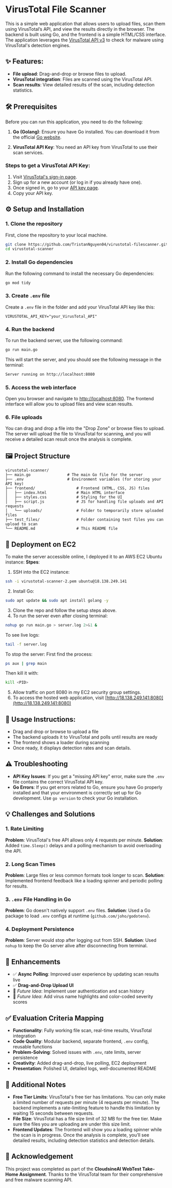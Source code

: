# VirusTotal File Scanner

This is a simple web application that allows users to upload files, scan them using VirusTotal’s API, and view the results directly in the browser. The backend is built using Go, and the frontend is a simple HTML/CSS interface. The application leverages the [VirusTotal API v3](https://www.virustotal.com/gui/home/upload) to check for malware using VirusTotal's detection engines.

## ✨ Features:
- **File upload**: Drag-and-drop or browse files to upload.
- **VirusTotal integration**: Files are scanned using the VirusTotal API.
- **Scan results**: View detailed results of the scan, including detection statistics.

## 🛠 Prerequisites

Before you can run this application, you need to do the following:

1. **Go (Golang)**: Ensure you have Go installed. You can download it from the official [Go website](https://golang.org/dl/).

2. **VirusTotal API Key**: You need an API key from VirusTotal to use their scan services.

### Steps to get a VirusTotal API Key:
1. Visit [VirusTotal's sign-in page](https://www.virustotal.com/gui/sign-in).
2. Sign up for a new account (or log in if you already have one).
3. Once signed in, go to your [API key page](https://www.virustotal.com/gui/account).
4. Copy your API key.

## ⚙️ Setup and Installation

### 1. Clone the repository

First, clone the repository to your local machine.

```bash
git clone https://github.com/TristanNguyen04/virustotal-filescanner.git
cd virustotal-scanner
```

### 2. Install Go dependencies
Run the following command to install the necessary Go dependencies:
```bash
go mod tidy
```

### 3. Create `.env` file
Create a `.env` file in the folder and add your VirusTotal API key like this:
```text
VIRUSTOTAL_API_KEY="your_VirusTotal_API"
```

### 4. Run the backend
To run the backend server, use the following command:
```bash
go run main.go
```

This will start the server, and you should see the following message in the terminal:
```bash
Server running on http://localhost:8080
```

### 5. Access the web interface
Open you browser and navigate to [http://localhost:8080](http://localhost:8080). The frontend interface will allow you to upload files and view scan results.

### 6. File uploads
You can drag and drop a file into the "Drop Zone" or browse files to upload. The server will upload the file to VirusTotal for scanning, and you will receive a detailed scan result once the analysis is complete.

## 🖼 Project Structure
```
virustotal-scanner/
├── main.go                # The main Go file for the server
├── .env                   # Environment variables (for storing your API key)
├── frontend/                  # Frontend (HTML, CSS, JS) files
│   ├── index.html             # Main HTML interface
│   ├── styles.css             # Styling for the UI
│   ├── script.js              # JS for handling file uploads and API requests
│   └── uploads/               # Folder to temporarily store uploaded files
├── test_files/                # Folder containing test files you can upload to scan
└── README.md                  # This README file
```
## 🚀 Deployment on EC2
To make the server accessible online, I deployed it to an AWS EC2 Ubuntu instance:
**Stpes**:
1. SSH into the EC2 instance:
```bash
ssh -i virustotal-scanner-2.pem ubuntu@18.138.249.141
```
2. Install Go:
```bash
sudo apt update && sudo apt install golang -y
```
3. Clone the repo and follow the setup steps above.
4. To run the server even after closing terminal:
```bash
nohup go run main.go > server.log 2>&1 &
```
To see live logs:
```bash
tail -f server.log
```
To stop the server:
First find the process:
```bash
ps aux | grep main
```
Then kill it with:
```bash
kill <PID>
```
5. Allow traffic on port 8080 in my EC2 security group settings.
6. To access the hosted web application, visit [http://18.138.249.141:8080](http://18.138.249.141:8080)

## 🧪 Usage Instructions:
- Drag and drop or browse to upload a file
- The backend uploads it to VirusTotal and polls until results are ready
- The frontend shows a loader during scanning
- Once ready, it displays detection rates and scan details.

## ⚠️ Troubleshooting
- **API Key Issues**:  If you get a "missing API key" error, make sure the `.env` file contains the correct VirusTotal API key.
- **Go Errors**: If you get errors related to Go, ensure you have Go properly installed and that your environment is correctly set up for Go development. Use `go version` to check your Go installation.

## 💡 Challenges and Solutions
### 1. Rate Limiting
**Problem**: VirusTotal's free API allows only 4 requests per minute.
**Solution**: Added `time.Sleep()` delays and a polling mechanism to avoid overloading the API.

### 2. Long Scan Times
**Problem**: Large files or less common formats took longer to scan.
**Solution**: Implemented frontend feedback like a loading spinner and periodic polling for results.

### 3. `.env` File Handling in Go
**Problem**: Go doesn't natively support `.env` files.
**Solution**: Used a Go package to load `.env` configs at runtime (`github.com/joho/godotenv`).

### 4. Deployment Persistence
**Problem**: Server would stop after logging out from SSH.
**Solution**: Used `nohup` to keep the Go server alive after disconnecting from terminal.

## 🌟 Enhancements
- ✅ **Async Polling**: Improved user experience by updating scan results live
- ✅ **Drag-and-Drop Upload UI**
- 🚧 *Future Idea*: Implement user authentication and scan history
- 🚧 *Future Idea*: Add virus name highlights and color-coded severity scores

## ✅ Evaluation Criteria Mapping
- **Functionality**: Fully working file scan, real-time results, VirusTotal integration
- **Code Quality**: Modular backend, separate frontend, `.env` config, reusable functions
- **Problem-Solving**:	Solved issues with `.env`, rate limits, server persistence
- **Creativity**:	Added drag-and-drop, live polling, EC2 deployment
- **Presentation**:	Polished UI, detailed logs, well-documented README

## 📝 Additional Notes
- **Free Tier Limits**:  VirusTotal's free tier has limitations. You can only make a limited number of requests per minute (4 requests per minute). The backend implements a rate-limiting feature to handle this limitation by waiting 15 seconds between requests.
- **File Size**: VirusTotal has a file size limit of 32 MB for the free tier. Make sure the files you are uploading are under this size limit.
- **Frontend Updates**: The frontend will show you a loading spinner while the scan is in progress. Once the analysis is complete, you’ll see detailed results, including detection statistics and detection details.

## 📎 Acknowledgement
This project was completed as part of the **CloudsineAI WebTest Take-Home Assignment**.
Thanks to the VirusTotal team for their comprehensive and free malware scanning API.
